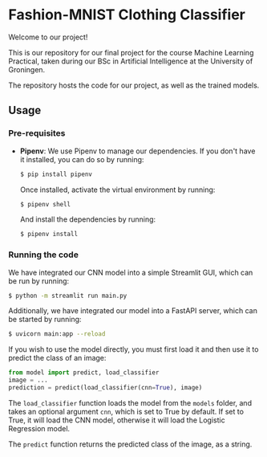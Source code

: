 # Fashion-MNIST Clothing Classifier

Welcome to our project!

This is our repository for our final project for the course Machine Learning Practical, taken during our BSc in Artificial Intelligence at the University of Groningen.

The repository hosts the code for our project, as well as the trained models.

## Usage

### Pre-requisites

- **Pipenv**: We use Pipenv to manage our dependencies. If you don't have it installed, you can do so by running:
  ```bash
  $ pip install pipenv
  ```
  Once installed, activate the virtual environment by running:
  ```bash
  $ pipenv shell
  ```
  
  And install the dependencies by running:
  ```bash
  $ pipenv install
  ```

### Running the code

We have integrated our CNN model into a simple Streamlit GUI, which can be run by running:

```bash
$ python -m streamlit run main.py
```

Additionally, we have integrated our model into a FastAPI server, which can be started by running:

```bash
$ uvicorn main:app --reload
```

If you wish to use the model directly, you must first load it and then use it to predict the class of an image:

```python
from model import predict, load_classifier
image = ...
prediction = predict(load_classifier(cnn=True), image)
```

The `load_classifier` function loads the model from the `models` folder, and takes an optional argument `cnn`, which is set to True by default. If set to True, it will load the CNN model, otherwise it will load the Logistic Regression model.

The `predict` function returns the predicted class of the image, as a string.
